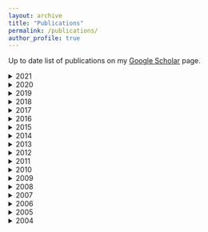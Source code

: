 ```yaml
---
layout: archive
title: "Publications"
permalink: /publications/
author_profile: true
---
```


Up to date list of publications on my <a href="https://scholar.google.com.au/citations?user=o98HOrMAAAAJ" target="_blank">Google Scholar</a> page.

<details>
  <summary>
2021
</summary>
  <h5>Journals</h5>
     <ul>
       <li>	R.V. Sharan, S. Berkovsky, D. Fraile Navarro, H. Xiong, A. Jaffe. "Detecting Pertussis in the Pediatric Population Using Respiratory Sound Events and CNN", Biomedical Signal Processing and Control, vol. 68, e. 102722, 2021 <a href="https://shlomo-berkovsky.github.io/files/pdf/BSPC21.pdf" target="_blank">[PDF]</a></li> 
      <li>	J.C. Quiroz, Y.Z. Feng, Z.Y. Cheng, D. Rezazadegan, P.K. Chen, Q.T. Lin, L. Qian, X.F. Liu, S. Berkovsky, E. Coiera, L. Song, X Qiu, S. Liu, X.R. Cai, "Development and Validation of a Machine Learning Approach for Automated Severity Assessment of COVID-19 Based on Clinical and Imaging Data: Retrospective Study", Journal of Medical Internet Research Medical Informatics (JMIR MedInfo), vol. 9(2), e. 24572, 2021 <a href="https://shlomo-berkovsky.github.io/files/pdf/JMIRMI21.pdf" target="_blank">[PDF]</a></li> 
      <li>	J.C. Quiroz, L. Laranjo, C. Tufanaru, A.B. Kocaballi, D. Rezazadegan, S. Berkovsky, E. Coiera, "Empirical Analysis of Zipf's Law, Power law, and Lognormal Distributions in Medical Discharge Reports", International Journal of Medical Informatics, vol. 145, e. 104324, 2020 <a href="https://shlomo-berkovsky.github.io/files/pdf/IJMI20a.pdf" target="_blank">[PDF]</a></li>
     <li>	H. Xiong, Y.Y. Tang, F. Murtagh, L. Rutkowski, S. Berkovsky, "A Diversified Shared Latent Variable Model for Efficient Image Characteristics Extraction and Modelling", Neurocomputing, vol. 421, pp. 244-259, 2021 <a href="https://shlomo-berkovsky.github.io/files/pdf/NeuroComp20.pdf" target="_blank">[PDF]</a></li>
    </ul>
</details>


<details>
<summary>
2020
</summary>
  <h5>Journals</h5>
     <ul>
     <li> J.C. Quiroz, L. Laranjo, A.B. Kocaballi, A. Briatore, S. Berkovsky, D. Rezazadegan, E. Coiera, "Identifying Relevant Information in Medical Conversations to Summarize a Clinician-Patient Encounter", Health Informatics Journal, vol. 26(4), pp. 2906-2914, 2020 <a href="https://shlomo-berkovsky.github.io/files/pdf/HIJ20.pdf" target="_blank">[PDF]</a></li>  
     <li>	Y. Gao, X. Xiao, B. Han, G. Li, X. Ning, D. Wang, W. Cai, R. Kikinis, S. Berkovsky, A. Di Ieva, L. Zhang, N. Ji, S. Liu, "Deep Learning Methodology for Differentiating Glioma Recurrence from Radiation Necrosis using Multimodal MRI: Algorithm Development and Validation", Journal of Medical Internet Research Medical Informatics (JMIR MedInfo), vol. 8(11), e. 19805, 2020 <a href="https://shlomo-berkovsky.github.io/files/pdf/JMIRMI20.pdf" target="_blank">[PDF]</a></li> 
     <li>	A.B. Kocaballi, K. Ijaz, L. Laranjo, J.C. Quiroz, D.Rezazadegan, H.L. Tong, S. Willcock, S. Berkovsky, E. Coiera, "Envisioning an Artificial Intelligence Documentation Assistant for Future Primary Care Consultations: A Co-design Study with General Practitioners", Journal of the American Medical Informatics Association (JAMIA), vol. 27(11), pp. 1695-1704, 2020 <a href="https://shlomo-berkovsky.github.io/files/pdf/JAMIA20.pdf" target="_blank">[PDF]</a></li>
    <li>	R. Taib, S. Berkovsky, I. Koprinska, E. Wang, Y. Zeng, J. Li, "Personality Sensing: Detection of Personality Traits Using Physiological Responses to Image and Video Stimuli", ACM Transactions on Interactive Intelligent Systems (TiiS), vol. 10(3), e. 18, 2020 <a href="https://shlomo-berkovsky.github.io/files/pdf/TiiS20.pdf" target="_blank">[PDF]</a></li>
    <li>	D. Jannach, B. Mobasher, S. Berkovsky "Research Directions in Session-Based and Sequential Recommendation", User Modeling and User-Adapted Interaction (UMUAI), vol. 30(4), pp. 609-616, 2020 <a href="https://shlomo-berkovsky.github.io/files/pdf/UMUAI20.pdf" target="_blank">[PDF]</a></li>
    <li>	S. Liu, Z. Shah, A. Sav, C. Russo, S. Berkovsky, Y. Qian, E. Coiera, A. Di Ieva, "Isocitrate Dehydrogenase (IDH) Status Prediction in Histopathology Images of Gliomas using Deep Learning", Nature Scientific Reports, vol. 10, e. 7733, 2020 <a href="https://shlomo-berkovsky.github.io/files/pdf/SciRep20.pdf" target="_blank">[PDF]</a></li>
    <li>	R. Taib, S. Berkovsky, "Modeling Humans via Physiological and Behavioral Signals", ACM Interactions, vol. 27(3), pp. 30-34, 2020 <a href="https://shlomo-berkovsky.github.io/files/pdf/Interactions20.pdf" target="_blank">[PDF]</a></li>
    <li>	A.B. Kocaballi, J.C. Quiroz, D. Rezazadegan, S. Berkovsky, F. Magrabi, E. Coiera, L. Laranjo, "Responses of Conversational Agents to Health and Lifestyle Prompts: An Investigation of Appropriateness and Presentation Structures", Journal of Medical Internet Research (JMIR), vol. 22(2), e. 15823, 2020 <a href="https://shlomo-berkovsky.github.io/files/pdf/JMIR20.pdf" target="_blank">[PDF]</a></li>
    </ul>
  
  <h5>Conferences</h5>
  <ul>
  <li> V. Bogina, J. Sheidin, T. Kuflik, S. Berkovsky, "Visualizing Program Genres' Temporal-Based Similarity in Linear TV Recommendations", Int. Conf. on Advanced Visual Interfaces (AVI), e. 69, 2020 <a href="https://shlomo-berkovsky.github.io/files/pdf/AVI20.pdf" target="_blank">[PDF]</a></li>
  <li>	R.V. Sharan, S. Berkovsky, Ronnie Taib, Irena Koprinska, Jingjie Li, "Detecting Personality Traits using Inter-Hemispheric Asynchrony of the Brainwaves", Int. Conf. of the Engineering in Medicine and Biology Society (EMBC), pp. 62-65, 2020 <a href="https://shlomo-berkovsky.github.io/files/pdf/EMBC20d.pdf" target="_blank">[PDF]</a></li>
  <li>	R.V. Sharan, S. Berkovsky, "Epileptic Seizure Detection using Multi-Channel EEG Wavelet Power Spectra and 1-D Convolutional Neural Networks", Int. Conf. of the Engineering in Medicine and Biology Society (EMBC), pp. 545-548, 2020 <a href="https://shlomo-berkovsky.github.io/files/pdf/EMBC20c.pdf" target="_blank">[PDF]</a></li>
  <li>	R.V. Sharan, S. Berkovsky, H. Xiong, E. Coiera, "ECG-Derived Heart Rate Variability Interpolation and 1-D Convolutional Neural Networks for Detecting Sleep Apnea", Int. Conf. of the Engineering in Medicine and Biology Society (EMBC), pp. 637-640, 2020 <a href="https://shlomo-berkovsky.github.io/files/pdf/EMBC20b.pdf" target="_blank">[PDF]</a></li>
  <li>	R.V. Sharan, S. Berkovsky, S. Liu, "Voice Command Recognition using Biologically Inspired Time-Frequency Representation and Convolutional Neural Networks", Int. Conf. of the Engineering in Medicine and Biology Society (EMBC), pp. 998-1001, 2020 <a href="https://shlomo-berkovsky.github.io/files/pdf/EMBC20e.pdf" target="_blank">[PDF]</a></li>
  <li>	H. Xiong, S. Berkovsky, R.V. Sharan, S. Liu, E. Coiera, "Robust Vision Based Workout Analysis using Diversified Deep Latent Variable Model", Int. Conf. of the Engineering in Medicine and Biology Society (EMBC), pp. 2155-2158, 2020 <a href="https://shlomo-berkovsky.github.io/files/pdf/EMBC20a.pdf" target="_blank">[PDF]</a></li>
  <li> A.B. Kocaballi, E. Coiera, S. Berkovsky, "Revisiting Habitability in Conversational Systems", Int. Conf. on Human Factors in Computing Systems (CHI), e. 205, 2020 <a href="https://shlomo-berkovsky.github.io/files/pdf/CHI20.pdf" target="_blank">[PDF]</a></li>

  </ul>
</details>

<details>
<summary>
2019
</summary>
  <h5>Journals</h5>
  <ul>
  <li>	J.C. Quiroz, L. Laranjo, A.B. Kocaballi, S. Berkovsky, D. Rezazadegan, E. Coiera, "Challenges of Developing a Digital Scribe to Reduce Clinical Documentation Burden", NPJ Digital Medicine, vol. 2, e. 114, 2019 <a href="https://shlomo-berkovsky.github.io/files/pdf/DigitalMed19.pdf" target="_blank">[PDF]</a></li>
  <li> A.B. Kocaballi, S. Berkovsky, J.C. Quiroz, L. Laranjo, H.L. Tong, D. Rezazadegan, A. Briatore, E. Coiera, "The Personalization of Conversational Agents in Healthcare: Systematic Review", Journal of Medical Internet Research (JMIR), vol. 21(11), e. 15360, 2019 <a href="https://shlomo-berkovsky.github.io/files/pdf/JMIR19.pdf" target="_blank">[PDF]</a></li>

  </ul>
  <h5>Books/Edited</h5>
  <ul>
   <li> S. Berkovsky, I. Cantador, D. Tikk, "Collaborative Recommendations: Algorithms, Practical Challenges, and Applications", World Scientific, ISBN 978-9-8132-7534-8, 2019      <a href="https://shlomo-berkovsky.github.io/files/pdf/CFBook19.pdf" target="_blank">[PDF]</a></li>
  </ul>
  
  <h5>Chapters</h5>
  <ul>
  <li> A. Tiroshi, T. Kuflik, S. Berkovsky, M.A. Kaafar, "Graph Based Recommendations: From Data Representation to Feature Extraction and Application", in O. Khalid, S.U. Khan, A.Y. Zomaya: Big Data Recommender Systems: Recent Trends and Advances, pp.407-454, Institution of Engineering and Technology, 2019 <a href="https://shlomo-berkovsky.github.io/files/pdf/IET2019a.pdf" target="_blank">[PDF]</a></li>
  </ul>
  
  <h5>Conferences</h5>
  <ul>
  <li> R. Taib, K. Yu, S. Berkovsky, M. Wiggins, P. Bayl-Smith, "Social Engineering and Organisational Dependencies in Phishing Attacks", Int. Conf. on Human-Computer Interaction (INTERACT), pp. 564-584, 2019 <a href="https://shlomo-berkovsky.github.io/files/pdf/INTERACT19.pdf" target="_blank">[PDF]</a></li>
  <li>	S. Berkovsky, R. Taib, I. Koprinska, E. Wang, Y. Zeng, J. Li, S. Kleitman, "Detecting Personality Traits Using Eye-Tracking Data", Int. Conf. on Human Factors in Computing Systems (CHI), e. 221, 2019 [Best Paper Award] <a href="https://shlomo-berkovsky.github.io/files/pdf/CHI19.pdf" target="_blank">[PDF]</a></li>
  <li>	K. Yu, S. Berkovsky, R. Taib, J. Zhou, F. Chen, "Do I Trust My Machine Teammate? An Investigation from Perception to Decision", Int. Conf. on Intelligent User Interfaces (IUI), pp. 460-468, 2019 <a href="https://shlomo-berkovsky.github.io/files/pdf/IUI19.pdf" target="_blank">[PDF]</a></li>
  </ul>
</details>

<details>
<summary>
2018
</summary>
  
  <h5>Books/Edited</h5>
<ul>
  <li>S. Berkovsky, Y. Hijikata, J. Rekinoto, M. Burnett, M. Billinghurst, A. Quigley, "Proceedings of the 23rd International Conference on Intelligent User Interfaces", Association for Computing Machinery, ISBN 978-1-4503-4945-1, 2018 <a href="https://dl.acm.org/doi/proceedings/10.1145/3172944" target="_blank">[link]</a></li>
  <li>	S. Berkovsky, Y. Hijikata, J. Rekinoto, "Companion Proceedings of the 23rd International Conference on Intelligent User Interfaces", Association for Computing Machinery, ISBN 978-1-4503-5571-1, 2018 <a href="https://dl.acm.org/doi/proceedings/10.1145/3180308" target="_blank">[link]</a></li>
 </ul>
   
  <h5>Chapters</h5>
  <ul>
  <li>	K. Yu, S. Berkovsky, D. Conway, R. Taib, J. Zhou, F. Chen, "Do I Trust a Machine? Differences in User Trust Based on System Performance", in J. Zhou, F. Chen: Human and Machine Learning: Visible, Explainable, Trustworthy and Transparent, pp. 245-264, Springer, 2018 <a href="https://shlomo-berkovsky.github.io/files/pdf/Springer18.pdf" target="_blank">[PDF]</a></li>
  </ul>
  <h5>Conferences</h5>
  <ul>
  <li>	A. Devaraju, S. Berkovsky, "A Hybrid Recommendation Approach for Open Research Datasets", Int. Conf. on User Modeling, Adaptation, and Personalization (UMAP), pp. 207-211, 2018 <a href="https://shlomo-berkovsky.github.io/files/pdf/UMAP18b.pdf" target="_blank">[PDF]</a></li>
  <li> S. Berkovsky, R. Taib, Y. Hijikata, P. Braslavski, B. Knijnenburg, "A Cross-Cultural Analysis of Trust in Recommender Systems", Int. Conf. on User Modeling, Adaptation, and Personalization (UMAP), pp. 285-289, 2018 <a href="https://shlomo-berkovsky.github.io/files/pdf/UMAP18a.pdf" target="_blank">[PDF]</a></li>
  </ul>
</details>

<details>
<summary>
2017
</summary>
  <h5>Journals</h5>
  <ul>
  <li>	J. Freyne, J. Yin, E. Brindal, G. Hendrie, S. Berkovsky, M. Noakes, "Push Notifications in Diet Apps: Influencing Engagement Times and Tasks", Int. Journal of Human-Computer Interaction (IJHCI), vol. 33(10), pp. 833-845, 2017  <a href="https://shlomo-berkovsky.github.io/files/pdf/IJHCI17.pdf" target="_blank">[PDF]</a></li>
  <li>	M.S. Hussain, J. Li, E. Brindal, Y. Van Kasteren, M. Varnfield, A. Reeson, S. Berkovsky, J. Freyne, "Supporting the Delivery of Total Knee Replacements Care for Patients and their Clinicians with a Mobile App and Online Tool", Journal of Medical Internet Research Protocols (JMIR Protocols), vol. 6(3), e. 32, 2017  <a href="https://shlomo-berkovsky.github.io/files/pdf/JMIR17.pdf" target="_blank">[PDF]</a></li>
  </ul>
  
  <h5>Books/Edited</h5>
  <ul>
    <li>	P. Cremonesi, F. Ricci, S. Berkovsky, A. Tuzhilin, "Proceedings of the 11th ACM Conference on Recommender Systems", Association for Computing Machinery, ISBN 978-1-4503-4652-8, 2017 <a href="https://dl.acm.org/doi/proceedings/10.1145/3109859" target="_blank">[link]</a></li>
  </ul>
  
  <h5>Conferences</h5>
  <ul>
   <li>	G. Misra, N.A.G. Arachchilage, S. Berkovsky, "Phish Phinder: A Game Design Approach to Enhance User Confidence in Mitigating Phishing Attacks", Int. Symposium on Human Aspects of Information Security and Assurance (HAISA), pp. 41-51, 2017 <a href="https://shlomo-berkovsky.github.io/files/pdf/HAISA17.pdf" target="_blank">[PDF]</a></li>
  <li>	A. Devaraju, S. Berkovsky, "Do Users Matter? The Contribution of User-Driven Feature Weights to Open Dataset Recommendations", Recommender Systems Conf. Posters (RecSys), e. 16, 2017 <a href="https://shlomo-berkovsky.github.io/files/pdf/RecSys17.pdf" target="_blank">[PDF]</a></li>
  <li> L. Luo, B. Li, I. Koprinska, S. Berkovsky, F. Chen, "Tracking the Evolution of Customer Purchase Behavior Segmentation via a Fragmentation-Coagulation Process", Int. Joint Conf. on Artificial Intelligence (IJCAI), pp. 2414-2420, 2017 <a href="https://shlomo-berkovsky.github.io/files/pdf/IJCAI17.pdf" target="_blank">[PDF]</a></li>
  <li> D. Bradford, S. Berkovsky, M. Martyn, T. Bakkar, M. Krahnert, M. Rodriguez, D. Bauer, D. Ireland, C. Gaff, "Interacting with Genomic Data: Clinician Requirements and Prototype Structure", Australian National Health Informatics Conf. (HIC), pp. 1-7, 2017 <a href="https://shlomo-berkovsky.github.io/files/pdf/HIC17.pdf" target="_blank">[PDF]</a></li>
  <li> D. Conway, R. Taib, M. Harris, K. Yu, S. Berkovsky, F. Chen, "A Qualitative Investigation of Bank Employee Experiences of Information Security and Phishing", Symposium on Usable Privacy and Security (SOUPS), pp. 115-129, 2017 <a href="https://shlomo-berkovsky.github.io/files/pdf/SOUPS17.pdf" target="_blank">[PDF]</a></li>
  <li> S. Zong, B. Kveton, S. Berkovsky, A. Ashkan, Z. Wen, "Get to the Bottom: Causal Analysis for User Modeling", Int. Conf. on User Modeling, Adaptation, and Personalization (UMAP), pp. 256-264, 2017 [Best Paper Award Nomination] <a href="https://shlomo-berkovsky.github.io/files/pdf/UMAP17.pdf" target="_blank">[PDF]</a></li>
  <li> J. Zhou, S.Z. Arshad, S. Luo, K. Yu, S. Berkovsky, F. Chen, "Indexing Cognitive Load using Blood Volume Pulse Features", Int. Conf. on Human Factors in Computing Systems (CHI), pp. 2269-2275, 2017 <a href="https://shlomo-berkovsky.github.io/files/pdf/CHI17.pdf" target="_blank">[PDF]</a></li>
  <li> S. Zong, B. Kveton, S. Berkovsky, A. Ashkan, N. Vlassis, Z. Wen, "Does Weather Matter? Causal Analysis of TV Logs", Int. World Wide Web Conf. (WWW), Companion Volume, pp. 883-884, 2017 <a href="https://shlomo-berkovsky.github.io/files/pdf/WWW17a.pdf" target="_blank">[PDF]</a></li>
  <li> L. Luo, B. Li, S. Berkovsky, I. Koprinska, F. Chen, "Online Engagement for a Healthier You: A Case Study of Web-based Supermarket Health Program", Int. World Wide Web Conf. (WWW), pp. 1053-1062, 2017 <a href="https://shlomo-berkovsky.github.io/files/pdf/WWW17b.pdf" target="_blank">[PDF]</a></li>
  <li> S. Berkovsky, R. Taib, D. Conway, "How to Recommend? User Trust Factors in Movie Recommender Systems", Int. Conf. on Intelligent User Interfaces (IUI), pp. 287-300, 2017 <a href="https://shlomo-berkovsky.github.io/files/pdf/IUI17a.pdf" target="_blank">[PDF]</a></li>
  <li> K. Yu, S. Berkovsky, R. Taib, D. Conway, J. Zhou, F. Chen, "User Trust Dynamics: An Investigation Driven by Differences in System Performance", Int. Conf. on Intelligent User Interfaces (IUI), pp. 307-317, 2017 <a href="https://shlomo-berkovsky.github.io/files/pdf/IUI17b.pdf" target="_blank">[PDF]</a></li>
  </ul>

  <h5>Workshops</h5>
  <ul>
  <li>	S.Z. Arshad, J. Zhou, S. Berkovsky, F. Chen, "Human-In-The-Loop Machine Learning with Intelligent Multimodal Interfaces", Workshop on Human-in-the-Loop Machine Learning, 2017 <a href="https://shlomo-berkovsky.github.io/files/pdf/HITL17.pdf" target="_blank">[PDF]</a> </li>
  </ul>
</details>

<details>
<summary>
2016
</summary>
  <h5>Journals</h5>
  <ul>
    <li>A. Friedman, S. Berkovsky, M.A. Kaafar, "A Differential Privacy Framework for Matrix Factorization Recommender Systems", User Modeling and User-Adapted Interaction (UMUAI), vol. 26(5), pp. 425-468, 2016 <a href="https://shlomo-berkovsky.github.io/files/pdf/UMUAI16.pdf" target="_blank">[PDF]</a></li>
    <li>B. Kveton, S. Berkovsky, "Minimal Interaction Content Discovery in Recommender Systems", ACM Transactions on Interactive Intelligent Systems (TiiS), vol. 6(2), e. 15, 2016 <a href="https://shlomo-berkovsky.github.io/files/pdf/TiiS16.pdf" target="_blank">[PDF]</a></li>
  </ul>
  <h5>Conferences</h5>
  <ul>
    <li>L. Luo, B. Li, I. Koprinska, S. Berkovsky, F. Chen, "Discovering Temporal Purchase Patterns with Different Responses to Promotions", Int. Conf. on Information and Knowledge Management (CIKM), pp. 2197-2202, 2016 <a href="https://shlomo-berkovsky.github.io/files/pdf/CIKM2016.pdf" target="_blank">[PDF]</a></li>
    <li>M.S. Hussain, L. Cripwell, S. Berkovsky, J. Freyne, "Promoting UV Exposure Awareness with Persuasive Wearable Technologies", Australian National Health Informatics Conf. (HIC), pp. 48-54, 2016 [Best Academic Paper Award] <a href="https://shlomo-berkovsky.github.io/files/pdf/HIC2016.pdf" target="_blank">[PDF]</a></li>
    <li>K. Yu, S. Berkovsky, D. Conway, R. Taib, J. Zhou, F. Chen, "Trust and Reliance Based on System Accuracy", Int. Conf. on User Modeling, Adaptation, and Personalization (UMAP), pp. 223-227, 2016 <a href="https://shlomo-berkovsky.github.io/files/pdf/UMAP16.pdf" target="_blank">[PDF]</a></li>
    <li>L. Luo, B. Li, I. Koprinska, S. Berkovsky, F. Chen, "Who will be Affected by Supermarket Health Programs? Tracking Customer Behavior Changes via Preference Modeling", Pacific-Asia Conf. on Knowledge Discovery and Data Mining (PAKDD), pp. 527-539, 2016 <a href="https://shlomo-berkovsky.github.io/files/pdf/PAKDD16.pdf" target="_blank">[PDF]</a></li>
  </ul>  
  <h5>Workshops</h5>
  <ul>
    <li>S. Berkovsky, M. Kaptein, M. Zancanaro, "Adaptivity and Personalization in Persuasive Technologies", Workshop on Personalization in Persuasive Technology, 2016 <a href="https://shlomo-berkovsky.github.io/files/pdf/PnP16.pdf" target="_blank">[PDF]</a></li>
  </ul>
</details>

<details>
<summary>
2015
</summary>
  <h5>Journals</h5>
  <ul>
    <li>S. Berkovsky, J. Freyne, "Personalized Social Network Activity Feeds for Increased Interaction and Content Contribution", Frontiers in Robotics and Artificial Intelligence, vol. 2, e. 24, 2015 <a href="https://shlomo-berkovsky.github.io/files/pdf/Frontiers15.pdf" target="_blank">[PDF]</a></li>
  </ul>
  <h5>Chapters</h5>
  <ul>
    <li>A. Friedman, B. Knijnenburg, K. Vanhecke, L. Martens, S. Berkovsky, "Privacy Aspects of Recommender Systems", in F. Ricci, L. Rokach, B. Shapira: Recommender Systems Handbook, pp. 649-688, Springer, 2015 <a href="https://shlomo-berkovsky.github.io/files/pdf/Springer15b.pdf" target="_blank">[PDF]</a></li>
    <li>I. Cantador, I. Fernández-Tobias, S. Berkovsky, P. Cremonesi, "Cross-Domain Recommender Systems", in F. Ricci, L. Rokach, B. Shapira: Recommender Systems Handbook, pp. 919-960, Springer, 2015 <a href="https://shlomo-berkovsky.github.io/files/pdf/Springer15a.pdf" target="_blank">[PDF]</a></li>
    <li>S. Berkovsky, J. Freyne, "Network Activity Feed: Finding Needles in a Haystack", in M. Atzmueller, A. Chin, C. Scholz, C. Trattner: Mining, Modeling, and Recommending Things in Social Media, pp. 21-34, Springer, 2015 <a href="https://shlomo-berkovsky.github.io/files/pdf/Springer15c.pdf" target="_blank">[PDF]</a></li>
  </ul>
  <h5>Conferences</h5>
  <ul>
    <li>K. Medvediev, G. Xu, S. Berkovsky, Y. Onikienko, "An Analysis of New Visitors' Website Behaviour before and after TV Advertising", Int. Conf. on Behavioral, Economic, and Socio-Cultural Computing (BESC), pp. 109-115, 2015 <a href="https://shlomo-berkovsky.github.io/files/pdf/BESC15.pdf" target="_blank">[PDF]</a></li>
    <li>D. Vallet, S. Berkovsky, S. Ardon, A. Mahanti, M.A. Kaafar, "Characterizing and Predicting Viral-and-Popular Video Content", Int. Conf. on Information and Knowledge Management (CIKM), pp. 1591-1600, 2015 <a href="https://shlomo-berkovsky.github.io/files/pdf/CIKM15.pdf" target="_blank">[PDF]</a></li>
    <li>A. Berlioz, A. Friedman, M.A. Kaafar, R. Boreli, S. Berkovsky, "Applying Differential Privacy to Matrix Factorization", Recommender Systems Conf. (RecSys), pp. 107-114, 2015 [Best Paper Award Runner-Up] <a href="https://shlomo-berkovsky.github.io/files/pdf/RecSys15a.pdf" target="_blank">[PDF]</a></li>
    <li>O. Sar-Shalom, S. Berkovsky, R. Ronen, E. Ziklik, A. Amir, "Data Quality Matters in Recommender Systems", Recommender Systems Conf. (RecSys), pp. 257-260, 2015 <a href="https://shlomo-berkovsky.github.io/files/pdf/RecSys15b.pdf" target="_blank">[PDF]</a></li>
    <li>S. Berkovsky, G. Hendrie, M. Noakes, J. Freyne, K. Usic, "The HealthierU Portal for Supporting Behaviour Change and Diet Programs", Australian National Health Informatics Conf. (HIC), pp. 15-21, 2015 <a href="https://shlomo-berkovsky.github.io/files/pdf/HIC15.pdf" target="_blank">[PDF]</a></li>
    <li>A. Ashkan, B. Kveton, S. Berkovsky, Z. Wen, "Optimal Greedy Diversity for Recommendations", Int. Joint Conf. on Artificial Intelligence (IJCAI), pp. 1742-1748, 2015 <a href="https://shlomo-berkovsky.github.io/files/pdf/IJCAI15.pdf" target="_blank">[PDF]</a></li>
    <li>B. Kveton, S. Berkovsky, "Minimal Interaction Search in Recommender Systems", Int. Conf. on Intelligent User Interfaces (IUI), pp. 236-246, 2015 <a href="https://shlomo-berkovsky.github.io/files/pdf/IUI15.pdf" target="_blank">[PDF]</a></li>
  </ul>  
  <h5>Workshops</h5>
  <ul>
    <li>M. Elahi, M. Ge, F. Ricci, I. Fernández-Tobias, S. Berkovsky, M. David, "Interaction Design in a Mobile Food Recommender System", Workshop on Interfaces and Human Decision Making for Recommender Systems, 2015 <a href="https://shlomo-berkovsky.github.io/files/pdf/RecSys15c.pdf" target="_blank">[PDF]</a></li>
  </ul>
</details>

<details>
<summary>
2014
</summary>
  <h5>Conferences</h5>
  <ul>
    <li>M. Elahi, M. Ge, F. Ricci, M. David, S. Berkovsky, "Interactive Food Recommendation for Groups", Recommender Systems Conf. Posters (RecSys), e. 2, 2014 <a href="https://shlomo-berkovsky.github.io/files/pdf/RecSys14a.pdf" target="_blank">[PDF]</a></li>
    <li>A. Ashkan, B. Kveton, S. Berkovsky, Z. Wen, "Diversified Utility Maximization for Recommendations", Recommender Systems Conf. Posters (RecSys), e. 13, 2014 <a href="https://shlomo-berkovsky.github.io/files/pdf/RecSys14b.pdf" target="_blank">[PDF]</a></li>
    <li>A. Tiroshi, S. Berkovsky, M.A. Kaafar, D. Vallet, T. Kuflik, "Graph-Based Recommendations: Make the Most out of Social Data", Int. Conf. on User Modeling, Adaptation, and Personalization (UMAP), pp. 447-458, 2014 <a href="https://shlomo-berkovsky.github.io/files/pdf/UMAP14.pdf" target="_blank">[PDF]</a></li>
    <li>D. Vallet, A. Friedman, S. Berkovsky, "Matrix Factorization without User Data Retention", Pacific-Asia Conf. on Knowledge Discovery and Data Mining (PAKDD), pp. 569-580, 2014 <a href="https://shlomo-berkovsky.github.io/files/pdf/PAKDD14.pdf" target="_blank">[PDF]</a></li>
    <li>A. Tiroshi, S. Berkovsky, M.A. Kaafar, D. Vallet, T. Chen, T. Kuflik, "Improving Business Rating Predictions Using Graph Based Features", Int. Conf. on Intelligent User Interfaces (IUI), pp. 17-26, 2014 <a href="https://shlomo-berkovsky.github.io/files/pdf/IUI14.pdf" target="_blank">[PDF]</a></li>
  </ul>  
</details>

<details>
<summary>
2013
</summary>
  <h5>Journals</h5>
  <ul>
    <li>J. Freyne, S. Berkovsky, G. Smith, "Rating Bias and Preference Acquisition", ACM Transactions on Interactive Intelligent Systems (TiiS), vol. 3(3), e. 19, 2013 <a href="https://shlomo-berkovsky.github.io/files/pdf/TiiS13.pdf" target="_blank">[PDF]</a></li>
    <li>E. Brindal, G. Hendrie, J. Freyne, M. Coombe, S. Berkovsky, M. Noakes, "Design and Pilot Results of a Mobile Phone Weight-Loss Application for Women Starting a Meal Replacement Programme", Journal of Telemedicine and Telecare, vol. 19(3), pp. 166-174, 2013 <a href="https://shlomo-berkovsky.github.io/files/pdf/JTT13.pdf" target="_blank">[PDF]</a></li>
    <li>P. De Bra, J. Freyne, S. Berkovsky, "Introduction to the Special Issue on Adaptive Hypermedia", New Review of Hypermedia and Multimedia (NRHM), vol. 19(2), pp. 81-83, 2013 <a href="https://shlomo-berkovsky.github.io/files/pdf/NRHM13.pdf" target="_blank">[PDF]</a></li>
    <li>M.A. Kaafar, S. Berkovsky, B. Donnet, "On the Potential of Recommendation Technologies for Efficient Content Delivery Networks", Computer Communication Review (CCR), vol. 43(3), pp. 74-77, 2013 <a href="https://shlomo-berkovsky.github.io/files/pdf/CCR13.pdf" target="_blank">[PDF]</a></li>
    <li>A. Said, S. Berkovsky, E.W. De Luca, "Movie Recommendation in Context", ACM Transactions on Intelligent Systems and Technology (TIST), vol. 4(1), e. 13, 2013 <a href="https://shlomo-berkovsky.github.io/files/pdf/TIST13.pdf" target="_blank">[PDF]</a></li>
  </ul>
  <h5>Books/Edited</h5>
  <ul>
    <li>S. Berkovsky, E. Herder, P. Lops, O. Santos, "Extended Proceedings of the International Conference on User Modeling, Adaptation, and Personalization", CEUR-WS Proceedings, vol. 997, 2013 <a href="http://ceur-ws.org/Vol-997/" target="_blank">[link]</a></li>
    <li>S. Berkovsky, J. Freyne, "Proceedings of the 8th International Conference on Persuasive Technology", Springer Lecture Notes in Computer Science, vol. 7822, ISBN 978-3-6423-7156-1, 2013 <a href="https://shlomo-berkovsky.github.io/files/pdf/PT13b.pdf" target="_blank">[PDF]</a></li>
    <li>S. Berkovsky, J. Freyne, "Adjunct Proceedings of the 8th International Conference on Persuasive Technology", CEUR-WS Proceedings, vol. 973, 2013 <a href="http://ceur-ws.org/Vol-973/" target="_blank">[link]</a></li>
  </ul>
  <h5>Chapters</h5>
  <ul>
    <li>J. Freyne, S. Berkovsky, G. Smith, "Evaluating Recommender Systems for Supportive Technologies", in E. Martin, P. Haya, R. Carro: User Modeling and Adaptation for Daily Routines, pp. 195-217, Springer, 2013 <a href="https://shlomo-berkovsky.github.io/files/pdf/UMADR13.pdf" target="_blank">[PDF]</a></li>
  </ul>
  <h5>Conferences</h5>
  <ul>
    <li>M. Xu, S. Berkovsky, S. Ardon, S. Triukose, A. Mahanti, I. Koprinska, "Catch-up TV Recommendations: Show Old Favourites and Find New Ones", Recommender Systems Conf. (RecSys), pp. 285-293, 2013 <a href="https://shlomo-berkovsky.github.io/files/pdf/RecSys13a.pdf" target="_blank">[PDF]</a></li>
    <li>A. Tiroshi, S. Berkovsky, M.A. Kaafar, T. Chen, T. Kuflik, "Cross Social Network Interests Predictions Based on Graph Features", Recommender Systems Conf. (RecSys), pp. 319-322, 2013 <a href="https://shlomo-berkovsky.github.io/files/pdf/RecSys13b.pdf" target="_blank">[PDF]</a></li>
    <li>A. Tiroshi, T. Kuflik, S. Berkovsky, "Inform or Flood: Estimating When Retweets Duplicate", Int. Conf. on User Modeling, Adaptation, and Personalization (UMAP), pp. 267-273, 2013 <a href="https://shlomo-berkovsky.github.io/files/pdf/UMAP13.pdf" target="_blank">[PDF]</a></li>
    <li>P. Burns, C. Lueg, S. Berkovsky, "Colours that Move you: Persuasive Ambient Activity Displays", Int. Conf. on Persuasive Technology (PT), pp. 27-32, 2013 <a href="https://shlomo-berkovsky.github.io/files/pdf/PT13a.pdf" target="_blank">[PDF]</a></li>
  </ul>  
  <h5>Workshops</h5>
  <ul>
    <li>S. Berkovsky, S. Ardon, "Deep Modeling: Emotion-Based Modeling of Video Content Viewers", Workshop on Exploring and Enhancing the User Experience for Television, 2013 <a href="https://shlomo-berkovsky.github.io/files/pdf/CHI13.pdf" target="_blank">[PDF]</a></li>
  </ul>
</details>

<details>
<summary>
2012
</summary>
  <h5>Journals</h5>
  <ul>
    <li>S. Berkovsky, J. Freyne, M. Coombe, "Physical Activity Motivating Games: Be Active and Get Your Own Rewards", ACM Transactions on Computer-Human Interaction (TOCHI), vol. 19(4), e. 32, 2012 <a href="https://shlomo-berkovsky.github.io/files/pdf/TOCHI12.pdf" target="_blank">[PDF]</a></li>
    <li>E. Brindal, J. Freyne, I. Saunders, S. Berkovsky, G. Smith, M. Noakes, "Features Predicting Weight Loss in Overweight or Obese Participants in a Web-Based Intervention: Randomized Trial", Journal of Medical Internet Research (JMIR), vol. 14(6), e. 173, 2012 <a href="https://shlomo-berkovsky.github.io/files/pdf/JMIR12.pdf" target="_blank">[PDF]</a></li>
    <li>S. Berkovsky, J. Freyne, H. Oinas-Kukkonen, "Influencing Individually: Fusing Personalization and Persuasion", ACM Transactions on Interactive Intelligent Systems (TiiS), vol. 2(2), e. 9, 2012 <a href="https://shlomo-berkovsky.github.io/files/pdf/TiiS12.pdf" target="_blank">[PDF]</a></li>
    <li>S. Berkovsky, T. Kuflik, F. Ricci, "The Impact of Data Obfuscation on the Accuracy of Collaborative Filtering", Expert Systems with Applications (ESWA), vol. 39(5), pp. 5033-5042, 2012 <a href="https://shlomo-berkovsky.github.io/files/pdf/ESWA12.pdf" target="_blank">[PDF]</a></li>
  </ul>
  <h5>Conferences</h5>
  <ul>
    <li>S. Berkovsky, J. Freyne, G. Smith, "Personalized Network Updates: Increasing Social Interactions and Contributions in Social Networks", Int. Conf. on User Modeling, Adaptation, and Personalization (UMAP), pp. 1-13, 2012 [Best Paper Award Nomination] <a href="https://shlomo-berkovsky.github.io/files/pdf/UMAP12a.pdf" target="_blank">[PDF]</a></li>
    <li>J. Freyne, E. Brindal, G. Hendrie, S. Berkovsky, M. Coombe, "Mobile Applications to Support Dietary Change: Highlighting the Importance of Evaluation Context", Int. Conf. on Human Factors in Computing Systems (CHI), pp. 1781-1786, 2012 <a href="https://shlomo-berkovsky.github.io/files/pdf/CHI12a.pdf" target="_blank">[PDF]</a></li>
    <li>P. Burns, C. Lueg, S. Berkovsky, "ActivMON: Encouraging Physical Activity through Ambient Social Awareness", Int. Conf. on Human Factors in Computing Systems (CHI), pp. 2363-2368, 2012 <a href="https://shlomo-berkovsky.github.io/files/pdf/CHI12b.pdf" target="_blank">[PDF]</a></li>
    <li>J. Freyne, I. Saunders, E. Brindal, S. Berkovsky, G. Smith, "Factors Associated with Persistence of Participation in an Online Diet Interventions", Int. Conf. on Human Factors in Computing Systems (CHI), pp. 2375-2380, 2012 <a href="https://shlomo-berkovsky.github.io/files/pdf/CHI12c.pdf" target="_blank">[PDF]</a></li>
  </ul>  
  <h5>Workshops</h5>
  <ul>
    <li>P. Burns, C. Lueg, S. Berkovsky, "Empower Everybody – Designing Persuasive Wearable Technology for User Empowerment", Body in Design Workshop, 2012 <a href="https://shlomo-berkovsky.github.io/files/pdf/NA.pdf" target="_blank">[PDF]</a></li>
    <li>M. Xu, S. Berkovsky, I. Koprinska, S. Ardon, K. Yacef, "Time Dependency in TV Viewer Clustering", Workshop on TV and Multimedia Personalization, 2012 <a href="https://shlomo-berkovsky.github.io/files/pdf/UMAP12b.pdf" target="_blank">[PDF]</a></li>
    <li>J. Freyne, S. Berkovsky, G. Smith, "Experiences with Recommender Systems for Dietary Planning", Workshop on Food and Interaction Design, 2012 <a href="https://shlomo-berkovsky.github.io/files/pdf/NA.pdf" target="_blank">[PDF]</a></li>
    <li>P. Burns, C. Lueg, S. Berkovsky, "Using Personal Informatics to Motivate Physical Activity: Could we be Doing it Wrong?", Workshop on Personal Informatics in Practice, 2012 <a href="https://shlomo-berkovsky.github.io/files/pdf/CHI12d.pdf" target="_blank">[PDF]</a></li>
  </ul>
</details>

<details>
<summary>
2011
</summary>
  <h5>Journals</h5>
  <ul>
    <li>S. Berkovsky, C. Lueg, G. Verdouw, "Encouraging Physical Activities during Long-Distance Travel", IEEE Pervasive Computing, vol. 10(4), e. 54, 2011 <a href="https://shlomo-berkovsky.github.io/files/pdf/Pervasive11.pdf" target="_blank">[PDF]</a></li>
    <li>N. Baghaei, S. Kimani, J. Freyne, E. Brindal, S. Berkovsky, G. Smith, "Engaging Families in Lifestyle Changes through Social Networking", International Journal of Human-Computer Interaction (IJHCI), vol. 27(10), pp. 971-990, 2011 <a href="https://shlomo-berkovsky.github.io/files/pdf/IJHCI11.pdf" target="_blank">[PDF]</a></li>    
  </ul>
  <h5>Books/Edited</h5>
  <ul>
    <li>A. Said, S. Berkovsky, E.W. De Luca, J. Hermanns, "Proceedings of the Workshop and Challenge on Context-Aware Movie Recommendation", ACM Conference Proceedings, ISBN 978-1-4503-0825-0, 2011 <a href="https://dl.acm.org/doi/proceedings/10.1145/2096112" target="_blank">[link]</a></li>
  </ul>
  <h5>Conferences</h5>
  <ul>
    <li>J. Freyne, S. Berkovsky, G. Smith, "Recipe Recommendation: Accuracy and Reasoning", Int. Conf. on User Modeling, Adaptation, and Personalization (UMAP), pp. 99-110, 2011 <a href="https://shlomo-berkovsky.github.io/files/pdf/UMAP11a.pdf" target="_blank">[PDF]</a></li>
    <li>S. Berkovsky, J. Freyne, S. Kimani, G. Smith, "Selecting Items of Relevance in Social Network Feeds", Int. Conf. on User Modeling, Adaptation, and Personalization (UMAP), pp. 329-334, 2011 <a href="https://shlomo-berkovsky.github.io/files/pdf/UMAP11b.pdf" target="_blank">[PDF]</a></li>
    <li>J. Freyne, S. Berkovsky, N. Baghaei, S. Kimani, G. Smith, "Personalized Techniques for Lifestyle Change", Conf. on Artificial Intelligence in Medicine (AIME), pp. 139-148, 2011 <a href="https://shlomo-berkovsky.github.io/files/pdf/AIME11.pdf" target="_blank">[PDF]</a></li>
    <li>P. Burns, C. Lueg, S. Berkovsky, "ActivMON: A Wearable Ambient Activity Display", Conf. on Mobile and Ubiquitous Information Systems (MMS), pp. 11-24, 2011 <a href="https://shlomo-berkovsky.github.io/files/pdf/MMS11.pdf" target="_blank">[PDF]</a></li>
  </ul>  
</details>

<details>
<summary>
2010
</summary>
  <h5>Journals</h5>
  <ul>
    <li>S. Berkovsky, J. Freyne, "An Analysis of Group Recommendation Strategies", Journal of Advanced Computational Intelligence and Intelligent Informatics (JACIII), vol. 14(6), pp. 729-734, 2010 <a href="https://shlomo-berkovsky.github.io/files/pdf/JACIII10.pdf" target="_blank">[PDF]</a></li>
    <li>S. Berkovsky, J. Freyne, M. Coombe, D. Bhandari, N. Baghaei, S. Kimani, "Exercise and Play: Earn in the Physical, Spend in the Virtual", International Journal of Cognitive Technology, vol. 14(2)-15(1), pp. 22-31, 2010 <a href="https://shlomo-berkovsky.github.io/files/pdf/JCT10.pdf" target="_blank">[PDF]</a></li>
  </ul>
  <h5>Books/Edited</h5>
  <ul>
    <li>S. Berkovsky, E.W. De Luca, A. Said, "Proceedings of the Workshop and Challenge on Context-Aware Movie Recommendation", ACM Conference Proceedings, ISBN 978-1-4503-0258-6, 2010 <a href="https://dl.acm.org/doi/proceedings/10.1145/1869652" target="_blank">[link]</a></li>
  </ul>
  <h5>Conferences</h5>
  <ul>
    <li>J. Freyne, S. Berkovsky, S. Kimani, N. Baghaei, E. Brindal, "Social Network Activity Feeds to Drive Information Access", Int. Symposium on Computer-Based Medical Systems (CBMS), pp. 334-339, 2010 <a href="https://shlomo-berkovsky.github.io/files/pdf/CBMS10.pdf" target="_blank">[PDF]</a></li>
    <li>S. Berkovsky, J. Freyne, "Group-Based Recipe Recommendations: An Analysis of Data Aggregation Strategies", Recommender Systems Conf. (RecSys), pp. 111-118, 2010 <a href="https://shlomo-berkovsky.github.io/files/pdf/RecSys10a.pdf" target="_blank">[PDF]</a></li>
    <li>S. Berkovsky, J. Freyne, M. Coombe, D. Bhandari, "Recommender Algorithms in Activity Motivating Games", Recommender Systems Conf. (RecSys), pp. 175-182, 2010 <a href="https://shlomo-berkovsky.github.io/files/pdf/RecSys10b.pdf" target="_blank">[PDF]</a></li>
    <li>J. Freyne, S. Berkovsky, E. Daly, W. Geyer, "Social Networking Feeds: Recommending Items of Interest", Recommender Systems Conf. (RecSys), pp. 277-280, 2010 <a href="https://shlomo-berkovsky.github.io/files/pdf/RecSys10c.pdf" target="_blank">[PDF]</a></li>
    <li>J. Freyne, S. Berkovsky, "Recommending Food: Reasoning on Recipes and Ingredients", Int. Conf. on User Modeling, Adaptation, and Personalization (UMAP), pp. 381-386, 2010 <a href="https://shlomo-berkovsky.github.io/files/pdf/UMAP10.pdf" target="_blank">[PDF]</a></li>
    <li>S. Berkovsky, M. Coombe, J. Freyne, D. Bhandari, N. Baghaei, "Physical Activity Motivating Games: Virtual Rewards for Real Activity", Int. Conf. on Human Factors in Computing Systems (CHI), pp. 243-252, 2010 <a href="https://shlomo-berkovsky.github.io/files/pdf/CHI10a.pdf" target="_blank">[PDF]</a></li>
    <li>S. Kimani, N. Baghaei, J. Freyne, S. Berkovsky, D. Bhandari, G. Smith, "Gender and Role Differences in Family-Based Healthy Living Networks", Int. Conf. on Human Factors in Computing Systems (CHI), pp. 4219-4224, 2010 <a href="https://shlomo-berkovsky.github.io/files/pdf/CHI10b.pdf" target="_blank">[PDF]</a></li>
    <li>S. Berkovsky, M. Coombe, R. Helmer, "Activity Interface for Physical Activity Motivating Games", Int. Conf. on Intelligent User Interfaces (IUI), pp. 273-276, 2010 <a href="https://shlomo-berkovsky.github.io/files/pdf/IUI10a.pdf" target="_blank">[PDF]</a></li>
    <li>J. Freyne, S. Berkovsky, "Intelligent Food Planning: Personalized Recipe Recommendation", Int. Conf. on Intelligent User Interfaces (IUI), pp. 321-324, 2010 <a href="https://shlomo-berkovsky.github.io/files/pdf/IUI10b.pdf" target="_blank">[PDF]</a></li>
    <li>S. Kimani, S. Berkovsky, G. Smith, J. Freyne, N. Baghaei, D. Bhandari, "Activity Awareness in Family-Based Healthy Living Online Social Networks", Int. Conf. on Intelligent User Interfaces (IUI), pp. 337-340, 2010 <a href="https://shlomo-berkovsky.github.io/files/pdf/IUI10c.pdf" target="_blank">[PDF]</a></li>

  </ul>  
  <h5>Workshops</h5>
  <ul>
    <li>A. Said, S. Berkovsky, E.W. De Luca, "Putting Things in Context: Challenge on Context-Aware Movie Recommendation", Workshop and Challenge on Context-Aware Movie Recommendation, 2010 <a href="https://shlomo-berkovsky.github.io/files/pdf/RecSys10d.pdf" target="_blank">[PDF]</a></li>
  </ul>
</details>

<details>
<summary>
2009
</summary>
  <h5>Journals</h5>
  <ul>
    <li>S. Berkovsky, T. Kuflik, F. Ricci, "Cross-Representation Mediation of User Models", User Modeling and User-Adapted Interaction (UMUAI), vol. 19(1-2), pp. 35-63, 2009 <a href="https://shlomo-berkovsky.github.io/files/pdf/UMUAI09.pdf" target="_blank">[PDF]</a></li>
  </ul>
  <h5>Books/Edited</h5>
  <ul>
    <li>T. Kuflik, S. Berkovsky, F. Carmagnola, D. Heckmann, A. Krüger, "Advances in Ubiquitous User Modeling", Springer Lecture Notes in Computer Science, vol. 5830, ISBN 978-3-6420-5038-1, 2009 <a href="https://shlomo-berkovsky.github.io/files/pdf/Springer09b.pdf" target="_blank">[PDF]</a></li>
    <li>S. Berkovsky, "Mediation of User Models for Enhanced Personalization in Recommender Systems", VDM Verlag, ISBN 978-3-6391-5099-5, 2009 <a href="https://shlomo-berkovsky.github.io/files/pdf/VDM09.pdf" target="_blank">[PDF]</a></li>
  </ul>
  <h5>Chapters</h5>
  <ul>
    <li>S. Berkovsky, D. Heckmann, T. Kuflik, "Addressing Challenges of Ubiquitous User Modeling: Between Mediation and Semantic Integration", in T. Kuflik, S. Berkovsky, F. Carmagnola, D. Heckmann, A. Krüger: Advances in Ubiquitous User Modelling, pp. 1-19, Springer, 2009 <a href="https://shlomo-berkovsky.github.io/files/pdf/Springer09c.pdf" target="_blank">[PDF]</a></li>
  </ul>
  <h5>Conferences</h5>
  <ul>
    <li>S. Berkovsky, J. Freyne, M. Coombe, "Aggregation Trade-Offs in Family Based Recommendations", Australasian Joint Conf. on Artificial Intelligence (AusAI), pp. 646-655, 2009 <a href="https://shlomo-berkovsky.github.io/files/pdf/AusAI09.pdf" target="_blank">[PDF]</a></li>
    <li>N. Baghaei, J. Freyne, S. Kimani, G. Smith, S. Berkovsky, D. Bhandari, N. Colineau, C. Paris, "SOFA: An Online Social Network for Engaging and Motivating Families to Adopt a Healthy Lifestyle", Annual Conf. of the Australian Computer-Human Interaction Special Interest Group (OZCHI), pp. 269-272, 2009 <a href="https://shlomo-berkovsky.github.io/files/pdf/OZCHI09a.pdf" target="_blank">[PDF]</a></li>
    <li>S. Berkovsky, J. Freyne, M. Coombe, D. Bhandari, N. Baghaei, "Physical Activity Motivating Games: You can PLAY, MATE!", Annual Conf. of the Australian Computer-Human Interaction Special Interest Group (OZCHI), pp. 273-276, 2009 <a href="https://shlomo-berkovsky.github.io/files/pdf/OZCHI09b.pdf" target="_blank">[PDF]</a></li>
    <li>S. Berkovsky, D. Bhandari, S. Kimani, N. Colineau, C. Paris, "Designing Games to Motivate Physical Activity", Int. Conf. on Persuasive Technology (PT), pp. 37-40, 2009 <a href="https://shlomo-berkovsky.github.io/files/pdf/PT09.pdf" target="_blank">[PDF]</a></li>
  </ul>  
  <h5>Workshops</h5>
  <ul>
    <li>N. Baghaei, S. Kimani, J. Freyne, G. Smith, S. Berkovsky, D. Bhandari, "Engaging Families to Adopt a Healthy Lifestyle through an Online Social Network", Designing for Healthy Living Workshop, 2009 <a href="https://shlomo-berkovsky.github.io/files/pdf/NA.pdf" target="_blank">[PDF]</a></li>
  </ul>
</details>

<details>
<summary>
2008
</summary>
  <h5>Journals</h5>
  <ul>
    <li>F. Bohnert, I. Zukerman, S. Berkovsky, T. Baldwin, E. Sonenberg, "Using Interest and Transition Models to Predict Visitor Locations in Museums", Artificial Intelligence Communications, vol. 21(2-3), pp. 195-202, 2008 <a href="https://shlomo-berkovsky.github.io/files/pdf/AICom08.pdf" target="_blank">[PDF]</a></li>
    <li>S. Berkovsky, T. Kuflik, F. Ricci, "Mediation of User Models for Enhanced Personalization in Recommender Systems", User Modeling and User-Adapted Interaction (UMUAI), vol. 18(3), pp. 245-286, 2008 <a href="https://shlomo-berkovsky.github.io/files/pdf/UMUAI08.pdf" target="_blank">[PDF]</a></li>
  </ul>
  <h5>Chapters</h5>
  <ul>
    <li>S. Berkovsky, Y. Eytani, L. Manevitz, "Efficient Collaborative Filtering in Content-Addressable Spaces", in G. Uchyigit, M. Ma: Personalization Techniques and Recommender Systems, pp. 135-164, World Scientific, 2008 <a href="https://shlomo-berkovsky.github.io/files/pdf/WSP08.pdf" target="_blank">[PDF]</a></li>
  </ul>
  <h5>Conferences</h5>
  <ul>
    <li>Y. Ben-Asher, S. Berkovsky, P. Busetta, Y. Eytani, S. Jbara, T. Kuflik, "Adaptive Retrieval of Semi-Structured Data", Int. Conf. on Adaptive Hypermedia and Adaptive Web-Based Systems (AH), pp. 32-41, 2008 <a href="https://shlomo-berkovsky.github.io/files/pdf/AH08a.pdf" target="_blank">[PDF]</a></li>
    <li>F. Bohnert, I. Zukerman, S. Berkovsky, T. Baldwin, E. Sonenberg, "Using Collaborative Models to Adaptively Predict Visitor Locations in Museums", Int. Conf. on Adaptive Hypermedia and Adaptive Web-Based Systems (AH), pp. 42-51, 2008 <a href="https://shlomo-berkovsky.github.io/files/pdf/AH08b.pdf" target="_blank">[PDF]</a></li>
    <li>S. Berkovsky, T. Baldwin, I. Zukerman, "Aspect-Based Personalized Text Summarization", Int. Conf. on Adaptive Hypermedia and Adaptive Web-Based Systems (AH), pp. 267-270, 2008 <a href="https://shlomo-berkovsky.github.io/files/pdf/AH08c.pdf" target="_blank">[PDF]</a></li>
  </ul>  
  <h5>Workshops</h5>
  <ul>
    <li>N. Colineau, C. Paris, S. Berkovsky, "Engaging Families in Sustainable Healthy Living", Workshop on Designing for Families, 2008 <a href="https://shlomo-berkovsky.github.io/files/pdf/CSCW08.pdf" target="_blank">[PDF]</a></li>
  </ul>
</details>

<details>
<summary>
2007
</summary>
  <h5>Journals</h5>
  <ul>
    <li>S. Berkovsky, T. Kuflik, F. Ricci, "P2P Case Retrieval with an Unspecified Ontology", Artificial Intelligence Review (AI Review), vol. 28(3), pp. 227-255, 2007 <a href="https://shlomo-berkovsky.github.io/files/pdf/AIRev07.pdf" target="_blank">[PDF]</a></li>
    <li>S. Berkovsky, Y. Eytani, L. Manevitz, "Efficient Collaborative Filtering in Content-Addressable Spaces", International Journal of Pattern Recognition and Artificial Intelligence (IJPRAI), vol. 21(2), pp. 265-289, 2007 <a href="https://shlomo-berkovsky.github.io/files/pdf/IJPRAI07.pdf" target="_blank">[PDF]</a></li>
  </ul>
  <h5>Chapters</h5>
  <ul>
    <li>S. Berkovsky, Y. Eytani, L. Manevitz, "Retrieval of Collaborative Filtering Nearest Neighbors in a Content-Addressable Space", in Y. Manolopoulos, J. Filipe, P. Constantopoulos, J. Cordeiro: Enterprise Information Systems VIII, pp. 159-178, Springer, 2007 <a href="https://shlomo-berkovsky.github.io/files/pdf/Springer07.pdf" target="_blank">[PDF]</a></li>
  </ul>
  <h5>Conferences</h5>
  <ul>
    <li>S. Berkovsky, Y. Eytani, T. Kuflik, F. Ricci, "Enhancing Privacy and Preserving Accuracy of a Distributed Collaborative Filtering", Recommender Systems Conf. (RecSys), pp. 9-16, 2007 <a href="https://shlomo-berkovsky.github.io/files/pdf/RecSys07a.pdf" target="_blank">[PDF]</a></li>
    <li>S. Berkovsky, T. Kuflik, F. Ricci, "Distributed Collaborative Filtering with Domain Specialization", Recommender Systems Conf. (RecSys), pp. 33-40, 2007 <a href="https://shlomo-berkovsky.github.io/files/pdf/RecSys07b.pdf" target="_blank">[PDF]</a></li>
    <li>S. Berkovsky, T. Kuflik, F. Ricci, "Cross-Domain Mediation in Collaborative Filtering", Int. Conf. on User Modeling (UM), pp. 365-369, 2007 <a href="https://shlomo-berkovsky.github.io/files/pdf/UM07a.pdf" target="_blank">[PDF]</a></li>
  </ul>  
  <h5>Workshops</h5>
  <ul>
    <li>S. Berkovsky, L. Aroyo, D. Heckmann, G.-J. Houben, A. Kröner, T. Kuflik, F. Ricci, "Providing Context-Aware Personalization through Cross-Context Reasoning of User Modeling Data", Workshop on Decentralized and Ubiquitous User Modeling, 2007 <a href="https://shlomo-berkovsky.github.io/files/pdf/UM07b.pdf" target="_blank">[PDF]</a></li>
    <li>S. Berkovsky, N. Borisov, Y. Eytani, T. Kuflik, F. Ricci, "Examining Users' Attitude towards Privacy-Preserving Collaborative Filtering", Workshop on Data Mining for User Modeling, 2007 <a href="https://shlomo-berkovsky.github.io/files/pdf/UM07c.pdf" target="_blank">[PDF]</a></li>
    <li>S. Berkovsky, A. Gorfinkel, T. Kuflik, L. Manevitz, "Evaluation of User Model Effectiveness by Simulation", Workshop on Personalization-Enhanced Access to Cultural Heritage, 2007 <a href="https://shlomo-berkovsky.github.io/files/pdf/UM07d.pdf" target="_blank">[PDF]</a></li>
  </ul>
</details>

<details>
<summary>
2006
</summary>
  <h5>Journals</h5>
  <ul>
    <li>Y. Ben-Asher, S. Berkovsky, "Semantic Data Management in Peer-to-Peer E-Commerce Applications", Journal on Data Semantics (JoDS), vol. 6, pp. 115-142, 2006 <a href="https://shlomo-berkovsky.github.io/files/pdf/JoDS06.pdf" target="_blank">[PDF]</a></li>
  </ul>
  <h5>Conferences</h5>
  <ul>
    <li>S. Berkovsky, D. Goldwasser, T. Kuflik, F. Ricci, "Identifying Inter-Domain Similarities through Content-Based Analysis of Hierarchical Web-Directories", European Conf. on Artificial Intelligence (ECAI), pp. 789-790, 2006 <a href="https://shlomo-berkovsky.github.io/files/pdf/ECAI06a.pdf" target="_blank">[PDF]</a></li>
    <li>S. Berkovsky, T. Kuflik, F. Ricci, "Cross-Technique Mediation of User Models", Int. Conf. on Adaptive Hypermedia and Adaptive Web-Based Systems (AH), pp. 21-30, 2006 [Best Paper Award] <a href="https://shlomo-berkovsky.github.io/files/pdf/AH06a.pdf" target="_blank">[PDF]</a></li>
    <li>S. Berkovsky, "Decentralized Mediation of User Models for a Better Personalization", Int. Conf. on Adaptive Hypermedia and Adaptive Web-Based Systems (AH), pp. 404-408, 2006 <a href="https://shlomo-berkovsky.github.io/files/pdf/AH06b.pdf" target="_blank">[PDF]</a></li>
    <li>S. Berkovsky, Y. Eytani, L. Manevitz, "Collaborative Filtering Based on Content-Addressing", Int. Conf. on Enterprise Information Systems (ICEIS), pp. 91-98, 2006 <a href="https://shlomo-berkovsky.github.io/files/pdf/ICEIS06.pdf" target="_blank">[PDF]</a></li>
    <li>Y. Ben-Asher, S. Berkovsky, Y. Eytani, "Management of Unspecified Semi-Structured Data in a Multi-Agent Environment", Symposium on Applied Computing (SAC), pp. 101-105, 2006 <a href="https://shlomo-berkovsky.github.io/files/pdf/SAC06.pdf" target="_blank">[PDF]</a></li>
  </ul>  
  <h5>Workshops</h5>
  <ul>
    <li>S. Berkovsky, L. Aroyo, D. Heckmann, G.-J. Houben, A. Kröner, T. Kuflik, F. Ricci, "Predicting User Experiences through Cross-Context Reasoning", Workshop on Adaptivity and User Modeling in Interactive Systems, 2006 <a href="https://shlomo-berkovsky.github.io/files/pdf/ABIS06.pdf" target="_blank">[PDF]</a></li>
    <li>S. Berkovsky, T. Kuflik, F. Ricci, "Enhancing Privacy while Preserving the Accuracy of Collaborative Filtering", Workshop on Recommender Systems, 2006 <a href="https://shlomo-berkovsky.github.io/files/pdf/ECAI06b.pdf" target="_blank">[PDF]</a></li>
    <li>S. Berkovsky, A. Gorfinkel, T. Kuflik, L. Manevitz, "Case-Based to Content-Based User Model Mediation", Workshop on Ubiquitous User Modeling, 2006 <a href="https://shlomo-berkovsky.github.io/files/pdf/ECAI06c.pdf" target="_blank">[PDF]</a></li>
    <li>S. Berkovsky, Y. Eytani, T. Kuflik, F. Ricci, "Hierarchical Neighborhood Topology for Privacy-Enhanced Collaborative Filtering", Workshop on Privacy-Enhanced Personalization, 2006 <a href="https://shlomo-berkovsky.github.io/files/pdf/CHI06.pdf" target="_blank">[PDF]</a></li>
  </ul>
</details>

<details>
<summary>
2005
</summary>
  <h5>Journals</h5>
  <ul>
    <li>Y. Ben-Asher, S. Berkovsky, E. Gelzin, A. Tammam, M. Vilkhov, E. Shmueli, "Using J2EE/.NET Clusters for Parallel Computations of Join Queries in Distributed Databases", Journal of Digital Information Management (JDIM), vol. 3(2), pp. 76-81, 2005 <a href="https://shlomo-berkovsky.github.io/files/pdf/JDIM05.pdf" target="_blank">[PDF]</a></li>
  </ul>
  <h5>Conferences</h5>
  <ul>
    <li>S. Berkovsky, T. Kuflik, F. Ricci, "Entertainment Personalization Mechanism through Cross-Domain User Modeling", Int. Conf. on Intelligent Technologies for Interactive Entertainment (INTETAIN), pp. 215-219, 2005  <a href="https://shlomo-berkovsky.github.io/files/pdf/INTETAIN05.pdf" target="_blank">[PDF]</a></li>
    <li>S. Berkovsky, Y. Eytani, A. Gal, "Measuring the Relative Performance of Schema Matchers", Int. Conf. on Web Intelligence (WI), pp. 366-371, 2005 <a href="https://shlomo-berkovsky.github.io/files/pdf/WI05a.pdf" target="_blank">[PDF]</a></li>
    <li>S. Berkovsky, T. Kuflik, F. Ricci, "P2P Case Retrieval with an Unspecified Ontology", Int. Conf. on Case-Based Reasoning (ICCBR), pp. 91-105, 2005 <a href="https://shlomo-berkovsky.github.io/files/pdf/ICCBR05.pdf" target="_blank">[PDF]</a></li>
    <li>S. Berkovsky, "Ubiquitous User Modeling in Recommender Systems", Int. Conf. on User Modeling (UM), pp. 496-498, 2005 <a href="https://shlomo-berkovsky.github.io/files/pdf/UM05a.pdf" target="_blank">[PDF]</a></li>
  </ul>  
  <h5>Workshops</h5>
  <ul>
    <li>S. Berkovsky, Y. Eytani, A. Gal, "Unspecified Ontologies for eGovernment Web Services Composition and Orchestration", Workshop on Semantics and Orchestration of eGovernment Processes, 2005 <a href="https://shlomo-berkovsky.github.io/files/pdf/WI05b.pdf" target="_blank">[PDF]</a></li>
    <li>S. Berkovsky, P. Busetta, Y. Eytani, T. Kuflik, F. Ricci, "Collaborative Filtering over Distributed Environment", Workshop on Decentralized, Agent-Based and Social Approaches to User Modeling, 2005 <a href="https://shlomo-berkovsky.github.io/files/pdf/UM05b.pdf" target="_blank">[PDF]</a></li>
    <li>S. Berkovsky, Y. Eytani, T. Kuflik, F. Ricci, "Privacy-Enhanced Collaborative Filtering", Workshop on Privacy-Enhanced Personalization, 2005 <a href="https://shlomo-berkovsky.github.io/files/pdf/UM05c.pdf" target="_blank">[PDF]</a></li>
    <li>S. Berkovsky, Y. Eytani, "Semantic Platform for Context-Aware Publish/Subscribe M-Commerce", Workshop on Ubiquitous Networks and Enablers to Context Aware Services, 2005 <a href="https://shlomo-berkovsky.github.io/files/pdf/SAINT05.pdf" target="_blank">[PDF]</a></li>
  </ul>
</details>

<details>
<summary>
2004
</summary>
  <h5>Conferences</h5>
  <ul>
    <li>Y. Ben-Asher, S. Berkovsky, "UNSO: Unspecified Ontologies for Peer-to-Peer E-Commerce Applications", Int. Conf. on Informatics (ICI), pp. 11-18, 2004 <a href="https://shlomo-berkovsky.github.io/files/pdf/ICI04a.pdf" target="_blank">[PDF]</a></li>
    <li>S. Berkovsky, Y. Eytani, E. Furman, U. Makov, "Developing a Framework for Insurance Underwriting Expert System", Int. Conf. on Informatics (ICI), pp. 191-197, 2004 <a href="https://shlomo-berkovsky.github.io/files/pdf/ICI04b.pdf" target="_blank">[PDF]</a></li>
    <li>Y. Ben-Asher, S. Berkovsky, A. Tammam, E. Shmueli, "Using a J2EE Cluster for Parallel Computation of Join Queries in Distributed Databases", Int. Symposium on Parallel and Distributed Computing (ISPDC), pp. 58-63, 2004 <a href="https://shlomo-berkovsky.github.io/files/pdf/ISPDC04.pdf" target="_blank">[PDF]</a></li>
  </ul>  
</details>
